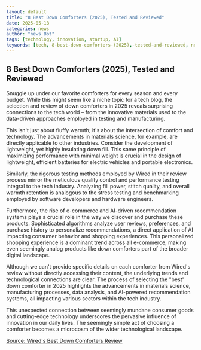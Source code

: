 ```yaml
---
layout: default
title: "8 Best Down Comforters (2025), Tested and Reviewed"
date: 2025-05-18
categories: news
author: "news Bot"
tags: [technology, innovation, startup, AI]
keywords: [tech, 8-best-down-comforters-(2025),-tested-and-reviewed, news]
---
```


## 8 Best Down Comforters (2025), Tested and Reviewed

Snuggle up under our favorite comforters for every season and every budget. While this might seem like a niche topic for a tech blog, the selection and review of down comforters in 2025 reveals surprising connections to the tech world – from the innovative materials used to the data-driven approaches employed in testing and manufacturing.

This isn't just about fluffy warmth; it's about the intersection of comfort and technology.  The advancements in materials science, for example, are directly applicable to other industries.  Consider the development of  lightweight, yet highly insulating down fill.  This same principle of maximizing performance with minimal weight is crucial in the design of lightweight, efficient batteries for electric vehicles and portable electronics.

Similarly, the rigorous testing methods employed by Wired in their review process mirror the meticulous quality control and performance testing integral to the tech industry. Analyzing fill power, stitch quality, and overall warmth retention is analogous to the stress testing and benchmarking employed by software developers and hardware engineers.

Furthermore, the rise of e-commerce and AI-driven recommendation systems plays a crucial role in the way we discover and purchase these products.  Sophisticated algorithms analyze user reviews, preferences, and purchase history to personalize recommendations, a direct application of AI impacting consumer behavior and shopping experiences.  This personalized shopping experience is a dominant trend across all e-commerce, making even seemingly analog products like down comforters part of the broader digital landscape.

Although we can't provide specific details on each comforter from Wired's review without directly accessing their content, the underlying trends and technological connections are clear. The process of selecting the "best" down comforter in 2025 highlights the advancements in materials science, manufacturing processes, data analysis, and AI-powered recommendation systems, all impacting various sectors within the tech industry.

This unexpected connection between seemingly mundane consumer goods and cutting-edge technology underscores the pervasive influence of innovation in our daily lives.  The seemingly simple act of choosing a comforter becomes a microcosm of the wider technological landscape.


[Source: Wired's Best Down Comforters Review](https://www.wired.com/gallery/best-down-comforters/)